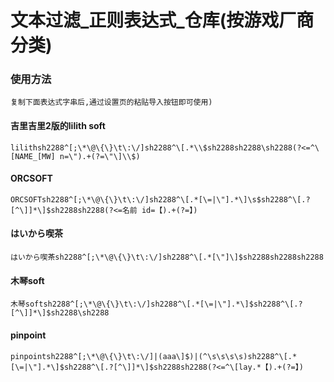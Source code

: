 # 文本过滤_正则表达式_仓库(按游戏厂商分类)
### 使用方法
```
复制下面表达式字串后,通过设置页的粘贴导入按钮即可使用)
```
#### 吉里吉里2版的lilith soft
```
lilithsh2288^[;\*\@\{\}\t\:\/]sh2288^\[.*\\$sh2288sh2288\sh2288(?<=^\[NAME_[MW] n=\").+(?=\"\]\\$)
```
#### ORCSOFT
```
ORCSOFTsh2288^[;\*\@\{\}\t\:\/]sh2288^\[.*[\=|\"].*\]\s$sh2288^\[.?[^\]]*\]$sh2288sh2288(?<=名前 id=【).+(?=】)
```
#### はいから喫茶
```
はいから喫茶sh2288^[;\*\@\{\}\t\:\/]sh2288^\[.*[\"]\]$sh2288sh2288sh2288
```
#### 木琴soft
```
木琴softsh2288^[;\*\@\{\}\t\:\/]sh2288^\[.*[\=|\"].*\]$sh2288^\[.?[^\]]*\]$sh2288\sh2288
```
#### pinpoint
```
pinpointsh2288^[;\*\@\{\}\t\:\/]|(aaa\]$)|(^\s\s\s\s)sh2288^\[.*[\=|\"].*\]$sh2288^\[.?[^\]]*\]$sh2288sh2288(?<=^\[lay.*【).+(?=】)
```
